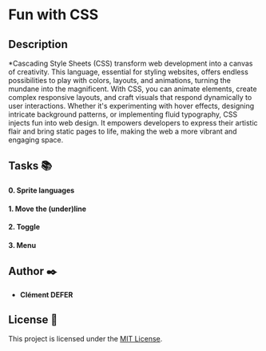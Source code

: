 # **Fun with CSS**

## **Description**

*Cascading Style Sheets (CSS) transform web development into a canvas of creativity. This language, essential for styling websites, offers endless possibilities to play with colors, layouts, and animations, turning the mundane into the magnificent. With CSS, you can animate elements, create complex responsive layouts, and craft visuals that respond dynamically to user interactions. Whether it's experimenting with hover effects, designing intricate background patterns, or implementing fluid typography, CSS injects fun into web design. It empowers developers to express their artistic flair and bring static pages to life, making the web a more vibrant and engaging space.

## **Tasks** :books:

#### **0. Sprite languages**

#### **1. Move the (under)line**

#### **2. Toggle**

#### **3. Menu**


## **Author** :black_nib:

* **Clément DEFER**


## License :page_with_curl:
This project is licensed under the [MIT License](https://opensource.org/license/mit/).



